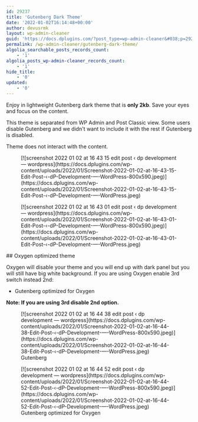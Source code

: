```yaml
---
id: 29237
title: 'Gutenberg Dark Theme'
date: '2022-01-02T16:14:48+00:00'
author: devusrmk
layout: wp-admin-cleaner
guid: 'https://docs.dplugins.com/?post_type=wp-admin-cleaner&#038;p=29237'
permalink: /wp-admin-cleaner/gutenberg-dark-theme/
algolia_searchable_posts_records_count:
    - '1'
algolia_posts_wp-admin-cleaner_records_count:
    - '1'
hide_title:
    - '0'
updated:
    - '0'
---
```


Enjoy in lightweight Gutenberg dark theme that is **only 2kb**. Save your eyes and focus on the content.

This theme is separated from WP Admin and Post Classic view. Some users disable Gutenberg and we didn't want to include it with the rest if Gutenberg is disabled.

Theme does not interact with the content.

<div class="is-layout-flex wp-container-27 wp-block-columns"><div class="is-layout-flow wp-block-column"><figure class="wp-block-image size-large">[![screenshot 2022 01 02 at 16 43 15 edit post ‹ dp development — wordpress](https://docs.dplugins.com/wp-content/uploads/2022/01/Screenshot-2022-01-02-at-16-43-15-Edit-Post-‹-dP-Development-—-WordPress-800x590.jpeg)](https://docs.dplugins.com/wp-content/uploads/2022/01/Screenshot-2022-01-02-at-16-43-15-Edit-Post-‹-dP-Development-—-WordPress.jpeg)</figure></div><div class="is-layout-flow wp-block-column"><figure class="wp-block-image size-large">[![screenshot 2022 01 02 at 16 43 01 edit post ‹ dp development — wordpress](https://docs.dplugins.com/wp-content/uploads/2022/01/Screenshot-2022-01-02-at-16-43-01-Edit-Post-‹-dP-Development-—-WordPress-800x590.jpeg)](https://docs.dplugins.com/wp-content/uploads/2022/01/Screenshot-2022-01-02-at-16-43-01-Edit-Post-‹-dP-Development-—-WordPress.jpeg)</figure></div></div>## Oxygen optimized theme

Oxygen will disable your theme and you will end up with dark panel but you will still have big white background. If you are using Oxygen enable 3rd switch instead 2nd:

- Gutenberg optimized for Oxygen

**Note: If you are using 3rd disable 2nd option.**

<div class="is-layout-flex wp-container-30 wp-block-columns"><div class="is-layout-flow wp-block-column"><figure class="wp-block-image size-large">[![screenshot 2022 01 02 at 16 44 38 edit post ‹ dp development — wordpress](https://docs.dplugins.com/wp-content/uploads/2022/01/Screenshot-2022-01-02-at-16-44-38-Edit-Post-‹-dP-Development-—-WordPress-800x590.jpeg)](https://docs.dplugins.com/wp-content/uploads/2022/01/Screenshot-2022-01-02-at-16-44-38-Edit-Post-‹-dP-Development-—-WordPress.jpeg)<figcaption>Gutenberg</figcaption></figure></div><div class="is-layout-flow wp-block-column"><figure class="wp-block-image size-large">[![screenshot 2022 01 02 at 16 44 52 edit post ‹ dp development — wordpress](https://docs.dplugins.com/wp-content/uploads/2022/01/Screenshot-2022-01-02-at-16-44-52-Edit-Post-‹-dP-Development-—-WordPress-800x590.jpeg)](https://docs.dplugins.com/wp-content/uploads/2022/01/Screenshot-2022-01-02-at-16-44-52-Edit-Post-‹-dP-Development-—-WordPress.jpeg)<figcaption>Gutenberg optimized for Oxygen</figcaption></figure></div></div>